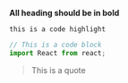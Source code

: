 **All heading should be in bold**

`this is a code highlight`

```js
// This is a code block
import React from react;
```

> This is a quote
